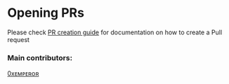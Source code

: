 # Opening PRs
Please check [PR creation guide](https://github.com/hackarmour/discord-assistant/blob/main/docs/CREATING_A_PR.md) for documentation on how to create a Pull request


### Main contributors: 

[0xᴇᴍᴘᴇʀᴏʀ](https://github.com/TheEmperor342)

